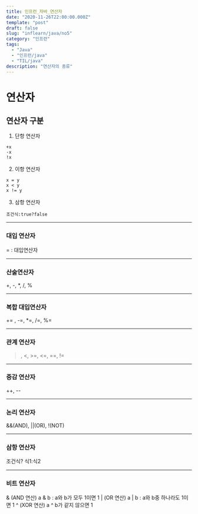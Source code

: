 ```yaml
---
title: 인프런_자바_연산자
date: "2020-11-26T22:00:00.000Z"
template: "post"
draft: false
slug: "inflearn/java/no5"
category: "인프런"
tags:
  - "Java"
  - "인프런/java"
  - "TIL/java"
description: "연산자의 종류"
---
```


# 연산자
## 연산자 구분
1. 단항 연산자
```
+x
-x
!x
```

2. 이항 연산자
```
x = y
x < y
x != y
```

3. 삼항 연산자
```
조건식:true?false
```


- - - -
### 대입 연산자

=	: 대입연산자

- - - -


### 산술연산자

+, -, *, /, %


- - - -

### 복합 대입연산자

+= , -=, *=, /=, %=


- - - -

### 관계 연산자

>, <, >=, <=, ==, !=


- - - -

### 증감 연산자

++, --


- - - -

### 논리 연산자

&&(AND), ||(OR), !(NOT)


- - - -

### 삼항 연산자

조건식? 식1:식2


- - - -

### 비트 연산자

&	(AND 연산)	a & b : a와 b가 모두 1이면 1
|	(OR 연산)	a | b : a와 b중 하나라도 1이면 1
^	(XOR 연산)	a ^ b가 같지 않으면 1
